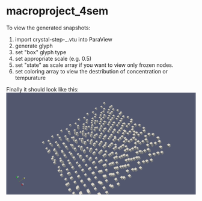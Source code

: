 # macroproject_4sem

To view the generated snapshots:
1) import crystal-step-_.vtu into ParaView
2) generate glyph
3) set "box" glyph type
4) set appropriate scale (e.g. 0.5)
5) set "state" as scale array if you want to view only frozen nodes.
6) set coloring array to view the destribution of concentration or tempurature

Finally it should look like this:
![alt text](https://github.com/GolAnd071/macroproject_4sem/blob/master/mesh.png?raw=true)